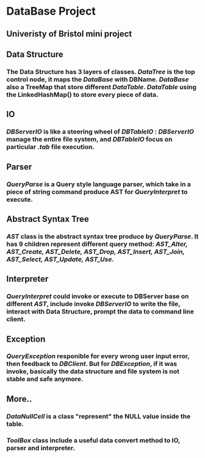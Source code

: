 # DataBase Project 
## Univeristy of Bristol mini project

## Data Structure
### The Data Structure has 3 layers of classes. *DataTree* is the top control node, it maps the *DataBase* with DBName. *DataBase* also a TreeMap that store different *DataTable*. *DataTable* using the LinkedHashMap() to store every piece of data.

## IO
### *DBServerIO* is like a steering wheel of *DBTableIO* : *DBServerIO* manage the entire file system, and *DBTableIO* focus on particular *.tab* file execution.

## Parser
###  *QueryParse* is a Query style language parser, which take in a piece of string command produce AST for *QueryInterpret* to execute.

## Abstract Syntax Tree
### *AST* class is the abstract syntax tree produce by *QueryParse*. It has 9 children represent different query method: *AST_Alter, AST_Create, AST_Delete, AST_Drop, AST_Insert, AST_Join, AST_Select, AST_Update, AST_Use.*

## Interpreter
###  *QueryInterpret* could invoke or execute to DBServer base on different *AST*, include invoke *DBServerIO* to write the file, interact with Data Structure, prompt the data to command line client.

## Exception
###  *QueryException* responible for every wrong user input error, then feedback to *DBClient*. But for *DBException*, if it was invoke, basically the data structure and file system is not stable and safe anymore.

## More..
### *DataNullCell* is a class "represent" the NULL value inside the table.
### *ToolBox* class include a useful data convert method to IO, parser and interpreter.
  
